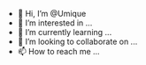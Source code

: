 - 👋 Hi, I’m @Umique
- 👀 I’m interested in ...
- 🌱 I’m currently learning ...
- 💞️ I’m looking to collaborate on ...
- 📫 How to reach me ...

<!---
Umique/Umique is a ✨ special ✨ repository because its `README.md` (this file) appears on your GitHub profile.
You can click the Preview link to take a look at your changes.
--->
